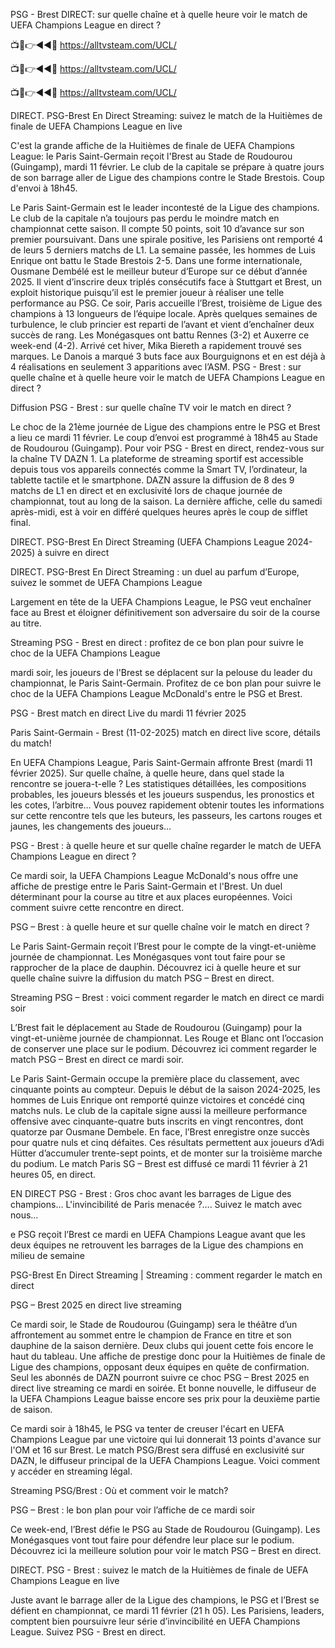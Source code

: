 PSG - Brest DIRECT: sur quelle chaîne et à quelle heure voir le match de UEFA Champions League en direct ?

📺📱👉◄◄🔴 https://alltvsteam.com/UCL/

📺📱👉◄◄🔴 https://alltvsteam.com/UCL/

📺📱👉◄◄🔴 https://alltvsteam.com/UCL/


DIRECT. PSG-Brest En Direct Streaming: suivez le match de la Huitièmes de finale de UEFA Champions League en live

C'est la grande affiche de la Huitièmes de finale de UEFA Champions League: le Paris Saint-Germain reçoit l'Brest au Stade de Roudourou (Guingamp), mardi 11 février. Le club de la capitale se prépare à quatre jours de son barrage aller de Ligue des champions contre le Stade Brestois. Coup d'envoi à 18h45.



Le Paris Saint-Germain est le leader incontesté de la Ligue des champions. Le club de la capitale n’a toujours pas perdu le moindre match en championnat cette saison. Il compte 50 points, soit 10 d’avance sur son premier poursuivant. Dans une spirale positive, les Parisiens ont remporté 4 de leurs 5 derniers matchs de L1. La semaine passée, les hommes de Luis Enrique ont battu le Stade Brestois 2-5. Dans une forme internationale, Ousmane Dembélé est le meilleur buteur d’Europe sur ce début d’année 2025. Il vient d’inscrire deux triplés consécutifs face à Stuttgart et Brest, un exploit historique puisqu’il est le premier joueur à réaliser une telle performance au PSG. Ce soir, Paris accueille l’Brest, troisième de Ligue des champions à 13 longueurs de l’équipe locale. Après quelques semaines de turbulence, le club princier est reparti de l’avant et vient d’enchaîner deux succès de rang. Les Monégasques ont battu Rennes (3-2) et Auxerre ce week-end (4-2). Arrivé cet hiver, Mika Biereth a rapidement trouvé ses marques. Le Danois a marqué 3 buts face aux Bourguignons et en est déjà à 4 réalisations en seulement 3 apparitions avec l’ASM. PSG - Brest : sur quelle chaîne et à quelle heure voir le match de UEFA Champions League en direct ?



Diffusion PSG - Brest : sur quelle chaîne TV voir le match en direct ?

Le choc de la 21ème journée de Ligue des champions entre le PSG et Brest a lieu ce mardi 11 février. Le coup d’envoi est programmé à 18h45 au Stade de Roudourou (Guingamp). Pour voir PSG - Brest en direct, rendez-vous sur la chaîne TV DAZN 1. La plateforme de streaming sportif est accessible depuis tous vos appareils connectés comme la Smart TV, l’ordinateur, la tablette tactile et le smartphone. DAZN assure la diffusion de 8 des 9 matchs de L1 en direct et en exclusivité lors de chaque journée de championnat, tout au long de la saison. La dernière affiche, celle du samedi après-midi, est à voir en différé quelques heures après le coup de sifflet final.



DIRECT. PSG-Brest En Direct Streaming (UEFA Champions League 2024-2025) à suivre en direct



DIRECT. PSG-Brest En Direct Streaming : un duel au parfum d’Europe, suivez le sommet de UEFA Champions League

Largement en tête de la UEFA Champions League, le PSG veut enchaîner face au Brest et éloigner définitivement son adversaire du soir de la course au titre.



Streaming PSG - Brest en direct : profitez de ce bon plan pour suivre le choc de la UEFA Champions League

mardi soir, les joueurs de l'Brest se déplacent sur la pelouse du leader du championnat, le Paris Saint-Germain. Profitez de ce bon plan pour suivre le choc de la UEFA Champions League McDonald's entre le PSG et Brest.



PSG - Brest match en direct Live du mardi 11 février 2025

Paris Saint-Germain - Brest (11-02-2025) match en direct live score, détails du match!

En UEFA Champions League, Paris Saint-Germain affronte Brest (mardi 11 février 2025). Sur quelle chaîne, à quelle heure, dans quel stade la rencontre se jouera-t-elle ? Les statistiques détaillées, les compositions probables, les joueurs blessés et les joueurs suspendus, les pronostics et les cotes, l’arbitre… Vous pouvez rapidement obtenir toutes les informations sur cette rencontre tels que les buteurs, les passeurs, les cartons rouges et jaunes, les changements des joueurs…



PSG - Brest : à quelle heure et sur quelle chaîne regarder le match de UEFA Champions League en direct ?

Ce mardi soir, la UEFA Champions League McDonald's nous offre une affiche de prestige entre le Paris Saint-Germain et l'Brest. Un duel déterminant pour la course au titre et aux places européennes. Voici comment suivre cette rencontre en direct.



PSG – Brest : à quelle heure et sur quelle chaîne voir le match en direct ?

Le Paris Saint-Germain reçoit l’Brest pour le compte de la vingt-et-unième journée de championnat. Les Monégasques vont tout faire pour se rapprocher de la place de dauphin. Découvrez ici à quelle heure et sur quelle chaîne suivre la diffusion du match PSG – Brest en direct.



Streaming PSG – Brest : voici comment regarder le match en direct ce mardi soir

L’Brest fait le déplacement au Stade de Roudourou (Guingamp) pour la vingt-et-unième journée de championnat. Les Rouge et Blanc ont l’occasion de conserver une place sur le podium. Découvrez ici comment regarder le match PSG – Brest en direct ce mardi soir.



Le Paris Saint-Germain occupe la première place du classement, avec cinquante points au compteur. Depuis le début de la saison 2024-2025, les hommes de Luis Enrique ont remporté quinze victoires et concédé cinq matchs nuls. Le club de la capitale signe aussi la meilleure performance offensive avec cinquante-quatre buts inscrits en vingt rencontres, dont quatorze par Ousmane Dembele. En face, l’Brest enregistre onze succès pour quatre nuls et cinq défaites. Ces résultats permettent aux joueurs d’Adi Hütter d’accumuler trente-sept points, et de monter sur la troisième marche du podium. Le match Paris SG – Brest est diffusé ce mardi 11 février à 21 heures 05, en direct.



EN DIRECT PSG - Brest : Gros choc avant les barrages de Ligue des champions… L'invincibilité de Paris menacée ?…. Suivez le match avec nous…

e PSG reçoit l’Brest ce mardi en UEFA Champions League avant que les deux équipes ne retrouvent les barrages de la Ligue des champions en milieu de semaine



PSG-Brest En Direct Streaming | Streaming : comment regarder le match en direct

PSG – Brest 2025 en direct live streaming



Ce mardi soir, le Stade de Roudourou (Guingamp) sera le théâtre d’un affrontement au sommet entre le champion de France en titre et son dauphine de la saison dernière. Deux clubs qui jouent cette fois encore le haut du tableau. Une affiche de prestige donc pour la Huitièmes de finale de Ligue des champions, opposant deux équipes en quête de confirmation. Seul les abonnés de DAZN pourront suivre ce choc PSG – Brest 2025 en direct live streaming ce mardi en soirée. Et bonne nouvelle, le diffuseur de la UEFA Champions League baisse encore ses prix pour la deuxième partie de saison.



Ce mardi soir à 18h45, le PSG va tenter de creuser l'écart en UEFA Champions League par une victoire qui lui donnerait 13 points d'avance sur l'OM et 16 sur Brest. Le match PSG/Brest sera diffusé en exclusivité sur DAZN, le diffuseur principal de la UEFA Champions League. Voici comment y accéder en streaming légal.



Streaming PSG/Brest : Où et comment voir le match?

PSG – Brest : le bon plan pour voir l’affiche de ce mardi soir

Ce week-end, l’Brest défie le PSG au Stade de Roudourou (Guingamp). Les Monégasques vont tout faire pour défendre leur place sur le podium. Découvrez ici la meilleure solution pour voir le match PSG – Brest en direct.



DIRECT. PSG - Brest : suivez le match de la Huitièmes de finale de UEFA Champions League en live

Juste avant le barrage aller de la Ligue des champions, le PSG et l’Brest se défient en championnat, ce mardi 11 février (21 h 05). Les Parisiens, leaders, comptent bien poursuivre leur série d’invincibilité en UEFA Champions League. Suivez PSG - Brest en direct.
